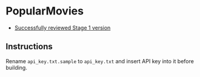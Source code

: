 PopularMovies
=============

* [Successfully reviewed Stage 1 version](https://github.com/aviraldg/PopularMovies/tree/stage-1)

Instructions
---
Rename `api_key.txt.sample` to `api_key.txt` and insert API key into it before building.

